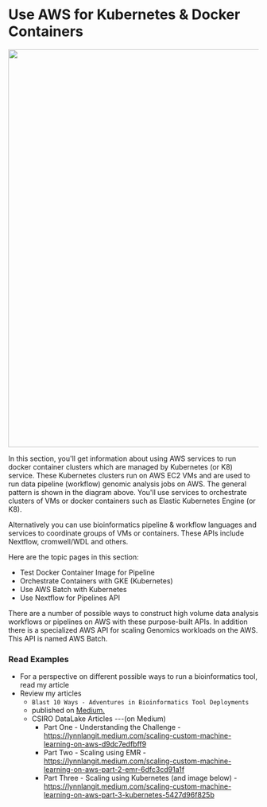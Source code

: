 # Use AWS for Kubernetes & Docker Containers

<img src="https://github.com/lynnlangit/aws-for-bioinformatics/blob/main/3_VMs_%26_Batch-LYNN/images/pipeline-arch.png" width=800>

In this section, you'll get information about using AWS services to run docker container clusters which are managed by Kubernetes (or K8) service.  These Kubernetes clusters run on AWS EC2 VMs and are used to run data pipeline (workflow) genomic analysis jobs on AWS.  The general pattern is shown in the diagram above.  You'll use services to orchestrate clusters of VMs or docker containers such as Elastic Kubernetes Engine (or K8).  

Alternatively you can use bioinformatics pipeline & workflow languages and services to coordinate groups of VMs or containers.  These APIs include Nextflow, cromwell/WDL and others.

Here are the topic pages in this section:

- Test Docker Container Image for Pipeline
- Orchestrate Containers with GKE (Kubernetes)
- Use AWS Batch with Kubernetes
- Use Nextflow for Pipelines API

There are a number of possible ways to construct high volume data analysis workflows or pipelines on AWS with these purpose-built APIs.  In addition there is a specialized AWS API for scaling Genomics workloads on the AWS. This API is named AWS Batch.  

### Read Examples

- For a perspective on different possible ways to run a bioinformatics tool, read my article
- Review my articles
    - `Blast 10 Ways - Adventures in Bioinformatics Tool Deployments` 
    - published on [Medium.](https://medium.com/@lynnlangit/blast-10-ways-3db78f881059)
    - CSIRO DataLake Articles ---(on Medium)
        - Part One - Understanding the Challenge - https://lynnlangit.medium.com/scaling-custom-machine-learning-on-aws-d9dc7edfbff9
        - Part Two - Scaling using EMR - https://lynnlangit.medium.com/scaling-custom-machine-learning-on-aws-part-2-emr-6dfc3cd91a1f
        - Part Three - Scaling using Kubernetes (and image below) - https://lynnlangit.medium.com/scaling-custom-machine-learning-on-aws-part-3-kubernetes-5427d96f825b




